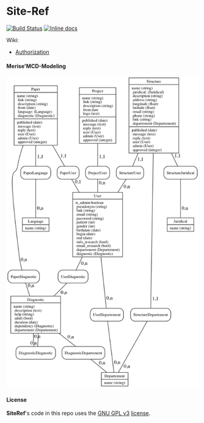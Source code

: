 # Site-Ref

[![Build Status](https://travis-ci.org/adjivas/site-ref.svg?branch=master&style=flat-square)](https://travis-ci.org/adjivas/site-ref)
[![Inline docs](http://inch-ci.org/github/adjivas/site-ref.svg?branch=master&style=shields)](http://inch-ci.org/github/adjivas/site-ref)

Wiki:
* [Authorization](https://github.com/adjivas/site-ref/wiki/Authorization)

#### Merise'MCD-Modeling
![Screen Shot](https://raw.githubusercontent.com/adjivas/site-ref/notes/mcd.png)

#### License
**SiteRef**'s code in this repo uses the [GNU GPL v3](http://www.gnu.org/licenses/gpl-3.0.html) [license](LICENSE).

